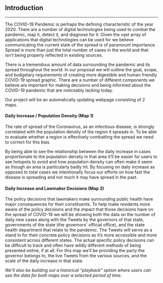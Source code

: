 ## Introduction
---
The COVID-19 Pandemic is perhaps the defining characteristic of the year 2020. There are a number of digital technologies being used to combat the pandemic, map it, detect it, and diagnose for it. Given the vast array of applications that digital technologies can be used for we believe communicating the current state of the spread is of paramount importance. Spread is more than just the total number of cases in the world and that isn't being properly reflected in existing sources.

There is a tremendous amount of data surrounding the pandemic and its spread throughout the world. In our proposal we will outline the goal, scope, and budgetary requirements of creating more digestible and human friendly COVID-19 spread graphic. There are a number of different components we believe are important for making decisions and being informed about the COVID-19 pandemic that are noticeably lacking today.

Our project will be an automatically updating webpage consisting of 2 maps.

#### Daily Increase / Population Density (Map 1)

The rate of spread of the Coronavirus, as an infectious disease, is strongly correlated with the population density of the region it spreads in. To be able to evaluate whether a region is effectively combatting the spread we need to correct for this bias.

By being able to see the relationship between the daily increase in cases proportionate to the population density in that area it’ll be easier for users to see hotspots to avoid and how population density can often make it seem as though an area is particularly badly hit. By focusing on daily increase as opposed to total cases we intentionally focus our efforts on how fast the disease is spreading and not much it may have spread in the past.

#### Daily Increase and Lawmaker Decisions (Map 2)

The policy decisions that lawmakers make surrounding public health have major consequences for their constituents. To help make residents more aware of the policy decisions and the impact that those decisions have on the spread of COVID-19 we will be showing both the data on the number of daily new cases along with the Tweets by the governors of that state, governments of the state (the governors' official office), and the state health department that relate to the pandemic. The Tweets will serve as a stand in for their concrete policy decisions as it’s more accessible and more consistent across different states. The actual specific policy decisions can be difficult to track and often have wildly different methods of being presented online, if at all. For this map we’ll be providing the party the governor belongs to, the live Tweets from the various sources, and the scale of the daily increase in that state.

*We’ll also be building out a historical “playback” option where users can see the data for both maps over a selected period of time.*
